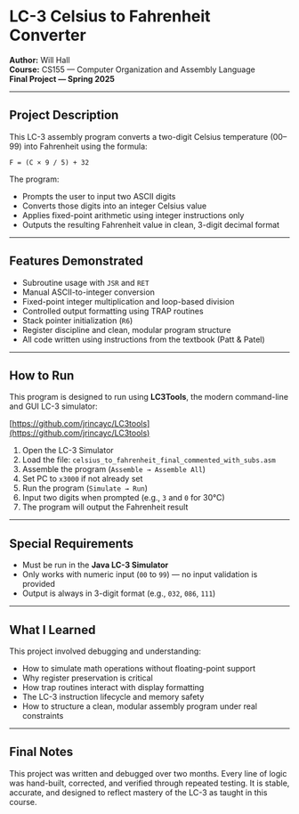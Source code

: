 # LC-3 Celsius to Fahrenheit Converter

**Author:** Will Hall  
**Course:** CS155 — Computer Organization and Assembly Language  
**Final Project — Spring 2025**

---

##  Project Description

This LC-3 assembly program converts a two-digit Celsius temperature (00–99) into Fahrenheit using the formula:

```
F = (C × 9 / 5) + 32
```

The program:
- Prompts the user to input two ASCII digits
- Converts those digits into an integer Celsius value
- Applies fixed-point arithmetic using integer instructions only
- Outputs the resulting Fahrenheit value in clean, 3-digit decimal format

---

##  Features Demonstrated

- Subroutine usage with `JSR` and `RET`
- Manual ASCII-to-integer conversion
- Fixed-point integer multiplication and loop-based division
- Controlled output formatting using TRAP routines
- Stack pointer initialization (`R6`)
- Register discipline and clean, modular program structure
- All code written using instructions from the textbook (Patt & Patel)

---

##  How to Run

This program is designed to run using **LC3Tools**, the modern command-line and GUI LC-3 simulator:

[https://github.com/jrincayc/LC3tools](https://github.com/jrincayc/LC3tools)

1. Open the LC-3 Simulator
2. Load the file: `celsius_to_fahrenheit_final_commented_with_subs.asm`
3. Assemble the program (`Assemble → Assemble All`)
4. Set PC to `x3000` if not already set
5. Run the program (`Simulate → Run`)
6. Input two digits when prompted (e.g., `3` and `0` for 30°C)
7. The program will output the Fahrenheit result


---

##  Special Requirements

- Must be run in the **Java LC-3 Simulator**
- Only works with numeric input (`00` to `99`) — no input validation is provided
- Output is always in 3-digit format (e.g., `032`, `086`, `111`)

---

##  What I Learned

This project involved debugging and understanding:
- How to simulate math operations without floating-point support
- Why register preservation is critical
- How trap routines interact with display formatting
- The LC-3 instruction lifecycle and memory safety
- How to structure a clean, modular assembly program under real constraints

---

##  Final Notes

This project was written and debugged over two months. Every line of logic was hand-built, corrected, and verified through repeated testing. It is stable, accurate, and designed to reflect mastery of the LC-3 as taught in this course.

